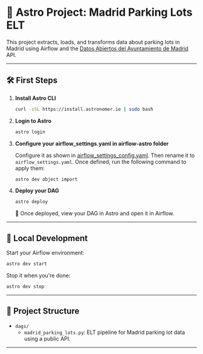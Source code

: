 # 🚀 Astro Project: Madrid Parking Lots ELT

This project extracts, loads, and transforms data about parking lots in Madrid using Airflow and the [Datos Abiertos del Ayuntamiento de Madrid](https://datos.madrid.es/portal/site/egob/menuitem.c05c1f754a33a9fbe4b2e4b284f1a5a0/?vgnextoid=4973b0dd4a872510VgnVCM1000000b205a0aRCRD&vgnextchannel=374512b9ace9f310VgnVCM100000171f5a0aRCRD&vgnextfmt=default) API.

---

## 🛠 First Steps

1. **Install Astro CLI**
   ```bash
   curl -sSL https://install.astronomer.io | sudo bash
   ```

2. **Login to Astro**
   ```bash
   astro login
   ```

3. **Configure your airflow_settings.yaml in airflow-astro folder**

   Configure it as shown in [airflow_settings_config.yaml](airflow-astro/airflow_settings_config.yaml). Then rename it to `airflow_settings.yaml`.
   Once defined, run the following command to apply them:
   ```bash
   astro dev object import
   ```

4. **Deploy your DAG**
   ```bash
   astro deploy
   ```
   🎉 Once deployed, view your DAG in Astro and open it in Airflow.

---

## 🧪 Local Development

Start your Airflow environment:
```bash
astro dev start
```

Stop it when you're done:
```bash
astro dev stop
```

---

## 📁 Project Structure

- `dags/`
  - `madrid_parking_lots.py`: ELT pipeline for Madrid parking lot data using a public API.

---
